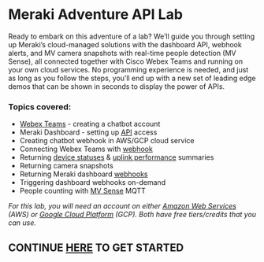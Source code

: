 # Meraki Adventure API Lab

Ready to embark on this adventure of a lab? We’ll guide you through setting up Meraki’s cloud-managed solutions with the dashboard API, webhook alerts, and MV camera snapshots with real-time people detection (MV Sense), all connected together with Cisco Webex Teams and running on your own cloud services. No programming experience is needed, and just as long as you follow the steps, you’ll end up with a new set of leading edge demos that can be shown in seconds to display the power of APIs.

### Topics covered:
- [Webex Teams](https://developer.webex.com/) - creating a chatbot account
- Meraki Dashboard - setting up [API](https://documentation.meraki.com/zGeneral_Administration/Other_Topics/The_Cisco_Meraki_Dashboard_API) access
- Creating chatbot webhook in AWS/GCP cloud service
- Connecting Webex Teams with [webhook](https://developer.webex.com/docs/api/v1/webhooks/create-a-webhook)
- Returning [device statuses](https://api.meraki.com/api_docs#list-the-status-of-every-meraki-device-in-the-organization) & [uplink performance](https://api.meraki.com/api_docs#return-the-uplink-loss-and-latency-for-every-mx-in-the-organization-from-2---7-minutes-ago) summaries
- Returning camera snapshots
- Returning Meraki dashboard [webhooks](https://documentation.meraki.com/zGeneral_Administration/Other_Topics/Webhooks)
- Triggering dashboard webhooks on-demand
- People counting with [MV Sense](https://documentation.meraki.com/MV/Video_Analytics/MV_Sense) MQTT


_For this lab, you will need an account on either [Amazon Web Services](https://aws.amazon.com/) (AWS) or [Google Cloud Platform](https://cloud.google.com/) (GCP). Both have free tiers/credits that you can use._

## CONTINUE [HERE](http://cs.co/adventure) TO GET STARTED
